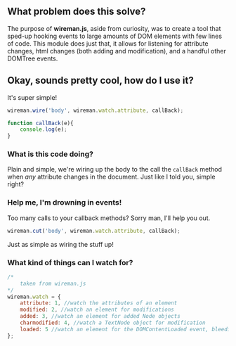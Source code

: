 ## What problem does this solve?
The purpose of __wireman.js__, aside from curiosity, was to create a tool that sped-up hooking events to large amounts of DOM elements with few lines of code. This module does just that, it allows for listening for attribute changes, html changes (both adding and modification), and a handful other DOMTree events.

## Okay, sounds pretty cool, how do I use it?
It's super simple!

```javascript
wireman.wire('body', wireman.watch.attribute, callBack);

function callBack(e){
    console.log(e);
}
```

### What is this code doing?
Plain and simple, we're wiring up the body to the call the `callBack` method when _any_ attribute changes in the document. Just like I told you, simple right?

### Help me, I'm drowning in events!
Too many calls to your callback methods? Sorry man, I'll help you out.

```javascript
wireman.cut('body', wireman.watch.attribute, callBack);
```

Just as simple as wiring the stuff up!

### What kind of things can I watch for?
```javascript
/*
    taken from wireman.js
*/
wireman.watch = {
    attribute: 1, //watch the attributes of an element
    modified: 2, //watch an element for modifications
    added: 3, //watch an element for added Node objects
    charmodified: 4, //watch a TextNode object for modification
    loaded: 5 //watch an element for the DOMContentLoaded event, bleeding edge so it may not work well
};
```
